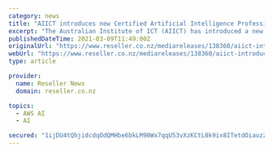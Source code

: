 ```yaml
---
category: news
title: "AIICT introduces new Certified Artificial Intelligence Professional course developed with AWS"
excerpt: "The Australian Institute of ICT (AIICT) has introduced a new ‘Certified Artificial Intelligence Professional’ course, jointly developed with Amazon Web Services (AWS) for aspiring Artificial Intelligence (AI) developers and Machine Learning (ML ..."
publishedDateTime: 2021-03-09T11:49:00Z
originalUrl: "https://www.reseller.co.nz/mediareleases/138360/aiict-introduces-new-certified-artificial/"
webUrl: "https://www.reseller.co.nz/mediareleases/138360/aiict-introduces-new-certified-artificial/"
type: article

provider:
  name: Reseller News
  domain: reseller.co.nz

topics:
  - AWS AI
  - AI

secured: "1ijDU4tQhjidcdqOdQMHbe6bkLM90Wx7qqU53vXzKCtL0k9ix8ITetdOiauzZTFALVlBAwKxbBPgbicEQfcincBwaSyMcdCT4xVesLPrXmWUtxCf5EWXJw0jfWcPytdS9vJqsTRN4ASk2kGPmp7Rp/6MQYOpnWcP46RZ+G/8IdFaxDb/TDF2jDvdk3Tlse047TUODlHFRRyn8tx3ZFWDvVjtp27asgQ2Es0SkjVI4DNoRj68WAD8iaEZyrIyoT2SaqcnHiOfXrIKR+UBCVX9T5PRmhhDXM6uVUSRJNSlc1cwzBzSZ8jw71qDHIoA6scz0BHrGgjxW/ciN2B6lR0QEtkd8zdqZTFdYBbX3zyC9DA=;1Q8pZHsZU0Y/oQRrNjdyfA=="
---
```


